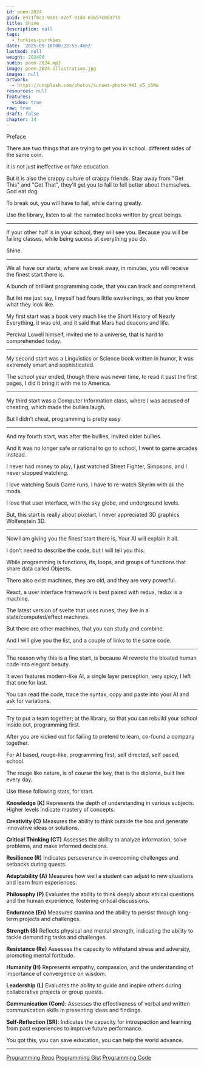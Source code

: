 ```yaml
---
id: poem-2024
guid: e971f8c1-9d01-42ef-91d4-81657c00377e
title: Shine
description: null
tags:
  - furkies-purrkies
date: '2025-09-16T00:22:55.466Z'
lastmod: null
weight: 202400
audio: poem-2024.mp3
image: poem-2024-illustration.jpg
images: null
artwork:
  - https://unsplash.com/photos/sunset-photo-M4I_e5_z5Ww
resources: null
features:
  video: true
raw: true
draft: false
chapter: 14
---
```


Preface

There are two things that are trying to get you in school. different sides of the same coin.

It is not just ineffective or fake education.

But it is also the crappy culture of crappy friends. Stay away from "Get This" and "Get That", they'll get you to fall to fell better about themselves. God eat dog.

To break out, you will have to fail, while daring greatly.

Use the library, listen to all the narrated books written by great beings.

---

If your other half is in your school, they will see you. Because you will be failing classes, while being sucess at everything you do.

Shine.

---

We all have our starts, where we break away,
in minutes, you will receive the finest start there is.

A bunch of brilliant programming code,
that you can track and comprehend.

But let me just say, I myself had fours little awakenings,
so that you know what they look like.

My first start was a book very much like the Short History of Nearly Everything,
it was old, and it said that Mars had deacons and life.

Percival Lowell himself, invited me to a universe,
that is hard to comprehended today.

---

My second start was a Linguistics or Science book written in humor,
it was extremely smart and sophisticated.

The school year ended, though there was never time,
to read it past the first pages, I did it bring it with me to America.

---

My third start was a Computer Information class,
where I was accused of cheating, which made the bullies laugh.

But I didn’t cheat,
programming is pretty easy.

---

And my fourth start, was after the bullies,
invited older bullies.

And it was no longer safe or rational to go to school,
I went to game arcades instead.

I never had money to play, I just watched Street Fighter, Simpsons,
and I never stopped watching.

I love watching Souls Game runs,
I have to re-watch Skyrim with all the mods.

I love that user interface, with the sky globe,
and underground levels.

But, this start is really about pixelart,
I never appreciated 3D graphics Wolfenstein 3D.

---

Now I am giving you the finest start there is,
Your AI will explain it all.

I don’t need to describe the code,
but I will tell you this.

While programming is functions, ifs, loops,
and groups of functions that share data called Objects.

There also exist machines, they are old,
and they are very powerful.

React, a user interface framework is best paired with redux,
redux is a machine.

The latest version of svelte that uses runes,
they live in a state/computed/effect machines.

But there are other machines,
that you can study and combine.

And I will give you the list,
and a couple of links to the same code.

---

The reason why this is a fine start,
is because AI rewrote the bloated human code into elegant beauty.

It even features modern-like AI,
a single layer perception, very spicy, I left that one for last.

You can read the code, trace the syntax,
copy and paste into your AI and ask for variations.

---

Try to put a team together; at the library,
so that you can rebuild your school inside out, programming first.

After you are kicked out for failing to pretend to learn,
co-found a company together.

For AI based, rouge-like, programming first,
self directed, self paced, school.

The rouge like nature, is of course the key,
that is the diploma, built live every day.

Use these following stats,
for start.


**Knowledge (K)**
Represents the depth of understanding in various subjects. Higher levels indicate mastery of concepts.

**Creativity (C)**
Measures the ability to think outside the box and generate innovative ideas or solutions.

**Critical Thinking (CT)**
Assesses the ability to analyze information, solve problems, and make informed decisions.

**Resilience (R)**
Indicates perseverance in overcoming challenges and setbacks during quests.

**Adaptability (A)**
Measures how well a student can adjust to new situations and learn from experiences.

**Philosophy (P)**
Evaluates the ability to think deeply about ethical questions and the human experience, fostering critical discussions.

**Endurance (En)**
Measures stamina and the ability to persist through long-term projects and challenges.

**Strength (S)**
Reflects physical and mental strength, indicating the ability to tackle demanding tasks and challenges.

**Resistance (Re)**
Assesses the capacity to withstand stress and adversity, promoting mental fortitude.

**Humanity (H)**
Represents empathy, compassion, and the understanding of importance of convergence on wisdom.

**Leadership (L)**
Evaluates the ability to guide and inspire others during collaborative projects or group quests.

**Communication (Com)**:
Assesses the effectiveness of verbal and written communication skills in presenting ideas and findings.

**Self-Reflection (SR)**:
Indicates the capacity for introspection and learning from past experiences to improve future performance.

You got this,
you can save education, you can help the world advance.

---

[Programming Repo][0]
[Programming Gist][1]
[Programming Code][2]

[0]: https://github.com/catpea/school/blob/main/hello-world.md
[1]: https://gist.github.com/catpea/69f01713696643a4674fc82cffd2a573
[2]: files/hello-world.md
